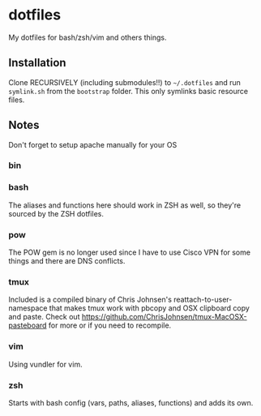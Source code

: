 dotfiles
========

My dotfiles for bash/zsh/vim and others things.

Installation
------------

Clone RECURSIVELY (including submodules!!) to `~/.dotfiles` and run
`symlink.sh` from the `bootstrap` folder. This only symlinks basic resource
files.

Notes
-----

Don't forget to setup apache manually for your OS

### bin

### bash

The aliases and functions here should work in ZSH as well, so they're sourced
by the ZSH dotfiles.

### pow

The POW gem is no longer used since I have to use Cisco VPN for some things and
there are DNS conflicts.

### tmux

Included is a compiled binary of Chris Johnsen's reattach-to-user-namespace
that makes tmux work with pbcopy and OSX clipboard copy and paste.
Check out https://github.com/ChrisJohnsen/tmux-MacOSX-pasteboard for more or
if you need to recompile.

### vim

Using vundler for vim.

### zsh

Starts with bash config (vars, paths, aliases, functions) and adds its own.
